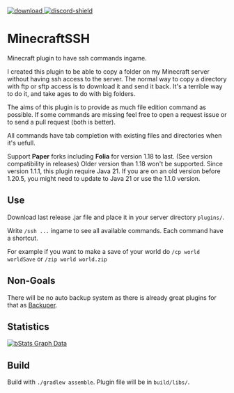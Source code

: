 [download]: https://img.shields.io/github/downloads/HydrolienF/MinecraftSSH/total
[downloadLink]: https://hangar.papermc.io/Hydrolien/MinecraftSSH
[discord-shield]: https://img.shields.io/discord/728592434577014825?label=discord
[discord-invite]: https://discord.gg/RPNbtRSFqG

[ ![download][] ][downloadLink]
[ ![discord-shield][] ][discord-invite]

# MinecraftSSH
Minecraft plugin to have ssh commands ingame.

I created this plugin to be able to copy a folder on my Minecraft server without having ssh access to the server. The normal way to copy a directory with ftp or sftp access is to download it and send it back. It's a terrible way to do it, and take ages to do with big folders.

The aims of this plugin is to provide as much file edition command as possible. If some commands are missing feel free to open a request issue or to send a pull request (both is better).

All commands have tab completion with existing files and directories when it's uefull.

Support **Paper** forks including **Folia** for version 1.18 to last. (See version compatibility in releases)
Older version than 1.18 won't be supported.
Since version 1.1.1, this plugin require Java 21. If you are on an old version before 1.20.5, you might need to update to Java 21 or use the 1.1.0 version.

## Use

Download last release .jar file and place it in your server directory `plugins/`.

Write `/ssh ...` ingame to see all available commands. Each command have a shortcut.

For example if you want to make a save of your world do `/cp world worldSave` or `/zip world world.zip`

## Non-Goals

There will be no auto backup system as there is already great plugins for that as [Backuper](https://github.com/DVDishka/Backuper).

## Statistics
[![bStats Graph Data](https://bstats.org/signatures/bukkit/MinecraftSSH.svg)](https://bstats.org/plugin/bukkit/MinecraftSSH/21583)

## Build

Build with `./gradlew assemble`. Plugin file will be in `build/libs/`.
